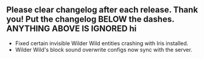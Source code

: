 Please clear changelog after each release.
Thank you!
Put the changelog BELOW the dashes. ANYTHING ABOVE IS IGNORED
hi
-----------------
- Fixed certain invisible Wilder Wild entities crashing with Iris installed.
- Wilder Wild's block sound overwrite configs now sync with the server.
